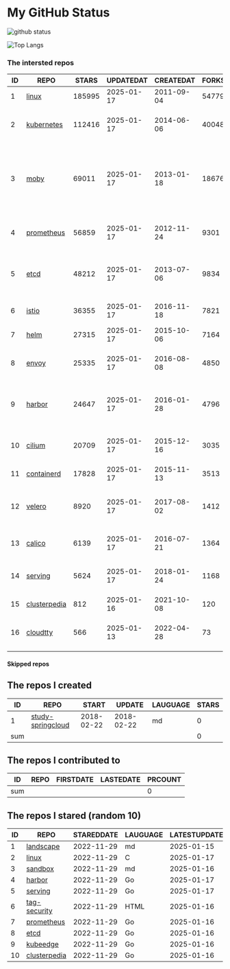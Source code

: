 # My GitHub Status

<img src="https://github-readme-stats-1.yihong0618.vercel.app/api?username=daoqingniu&show_icons=true&&&hide_title=true&count_private=true" alt="github status" />

![Top Langs](https://github-readme-stats-1.yihong0618.vercel.app/api/top-langs/?username=daoqingniu&layout=compact)

<!--START_SECTION:github_repos-->
### The intersted repos
| ID |                              REPO                               | STARS  | UPDATEDAT  | CREATEDAT  | FORKSCOUNT |                                                DESCRIPTIONS                                                |
|----|-----------------------------------------------------------------|--------|------------|------------|------------|------------------------------------------------------------------------------------------------------------|
|  1 | [linux](https://github.com/torvalds/linux)                      | 185995 | 2025-01-17 | 2011-09-04 |      54779 | Linux kernel source tree                                                                                   |
|  2 | [kubernetes](https://github.com/kubernetes/kubernetes)          | 112416 | 2025-01-17 | 2014-06-06 |      40048 | Production-Grade Container Scheduling and Management                                                       |
|  3 | [moby](https://github.com/moby/moby)                            |  69011 | 2025-01-17 | 2013-01-18 |      18676 | The Moby Project - a collaborative project for the container ecosystem to assemble container-based systems |
|  4 | [prometheus](https://github.com/prometheus/prometheus)          |  56859 | 2025-01-17 | 2012-11-24 |       9301 | The Prometheus monitoring system and time series database.                                                 |
|  5 | [etcd](https://github.com/etcd-io/etcd)                         |  48212 | 2025-01-17 | 2013-07-06 |       9834 | Distributed reliable key-value store for the most critical data of a distributed system                    |
|  6 | [istio](https://github.com/istio/istio)                         |  36355 | 2025-01-17 | 2016-11-18 |       7821 | Connect, secure, control, and observe services.                                                            |
|  7 | [helm](https://github.com/helm/helm)                            |  27315 | 2025-01-17 | 2015-10-06 |       7164 | The Kubernetes Package Manager                                                                             |
|  8 | [envoy](https://github.com/envoyproxy/envoy)                    |  25335 | 2025-01-17 | 2016-08-08 |       4850 | Cloud-native high-performance edge/middle/service proxy                                                    |
|  9 | [harbor](https://github.com/goharbor/harbor)                    |  24647 | 2025-01-17 | 2016-01-28 |       4796 | An open source trusted cloud native registry project that stores, signs, and scans content.                |
| 10 | [cilium](https://github.com/cilium/cilium)                      |  20709 | 2025-01-17 | 2015-12-16 |       3035 | eBPF-based Networking, Security, and Observability                                                         |
| 11 | [containerd](https://github.com/containerd/containerd)          |  17828 | 2025-01-17 | 2015-11-13 |       3513 | An open and reliable container runtime                                                                     |
| 12 | [velero](https://github.com/vmware-tanzu/velero)                |   8920 | 2025-01-17 | 2017-08-02 |       1412 | Backup and migrate Kubernetes applications and their persistent volumes                                    |
| 13 | [calico](https://github.com/projectcalico/calico)               |   6139 | 2025-01-17 | 2016-07-21 |       1364 | Cloud native networking and network security                                                               |
| 14 | [serving](https://github.com/knative/serving)                   |   5624 | 2025-01-17 | 2018-01-24 |       1168 | Kubernetes-based, scale-to-zero, request-driven compute                                                    |
| 15 | [clusterpedia](https://github.com/clusterpedia-io/clusterpedia) |    812 | 2025-01-16 | 2021-10-08 |        120 | The Encyclopedia of Kubernetes clusters                                                                    |
| 16 | [cloudtty](https://github.com/cloudtty/cloudtty)                |    566 | 2025-01-13 | 2022-04-28 |         73 | A Friendly Kubernetes CloudShell (Web Terminal) !                                                          |



#### Skipped repos
<!--END_SECTION:github_repos-->

<!--START_SECTION:my_github-->
## The repos I created
| ID  |                                 REPO                                 |   START    |   UPDATE   | LAUGUAGE | STARS |
|-----|----------------------------------------------------------------------|------------|------------|----------|-------|
|   1 | [study-springcloud](https://github.com/daoqingniu/study-springcloud) | 2018-02-22 | 2018-02-22 | md       |     0 |
| sum |                                                                      |            |            |          |     0 |

## The repos I contributed to
| ID  | REPO | FIRSTDATE | LASTEDATE | PRCOUNT |
|-----|------|-----------|-----------|---------|
| sum |      |           |           |       0 |

## The repos I stared (random 10)
| ID |                              REPO                               | STAREDDATE | LAUGUAGE | LATESTUPDATE |
|----|-----------------------------------------------------------------|------------|----------|--------------|
|  1 | [landscape](https://github.com/cncf/landscape)                  | 2022-11-29 | md       | 2025-01-15   |
|  2 | [linux](https://github.com/torvalds/linux)                      | 2022-11-29 | C        | 2025-01-17   |
|  3 | [sandbox](https://github.com/cncf/sandbox)                      | 2022-11-29 | md       | 2025-01-16   |
|  4 | [harbor](https://github.com/goharbor/harbor)                    | 2022-11-29 | Go       | 2025-01-17   |
|  5 | [serving](https://github.com/knative/serving)                   | 2022-11-29 | Go       | 2025-01-17   |
|  6 | [tag-security](https://github.com/cncf/tag-security)            | 2022-11-29 | HTML     | 2025-01-16   |
|  7 | [prometheus](https://github.com/prometheus/prometheus)          | 2022-11-29 | Go       | 2025-01-16   |
|  8 | [etcd](https://github.com/etcd-io/etcd)                         | 2022-11-29 | Go       | 2025-01-16   |
|  9 | [kubeedge](https://github.com/kubeedge/kubeedge)                | 2022-11-29 | Go       | 2025-01-16   |
| 10 | [clusterpedia](https://github.com/clusterpedia-io/clusterpedia) | 2022-11-29 | Go       | 2025-01-16   |

<!--END_SECTION:my_github-->
